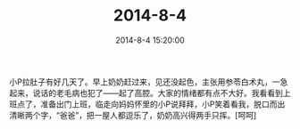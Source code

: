 ﻿---
title: "2014-8-4"
date: 2014-8-4 15:20:00
tags: 文字
categories: 爸爸
---
小P拉肚子有好几天了。早上奶奶赶过来，见还没起色，主张用参苓白术丸，一急起来，说话的老毛病也犯了——起了高腔。大家的情绪都有点不大好。我看看到上班点了，准备出门上班，临走向妈妈怀里的小P说拜拜，小P笑着看我，脱口而出清晰两个字，“爸爸”，把一屋人都逗乐了，奶奶高兴得两手只挥。[呵呵] ​​​​